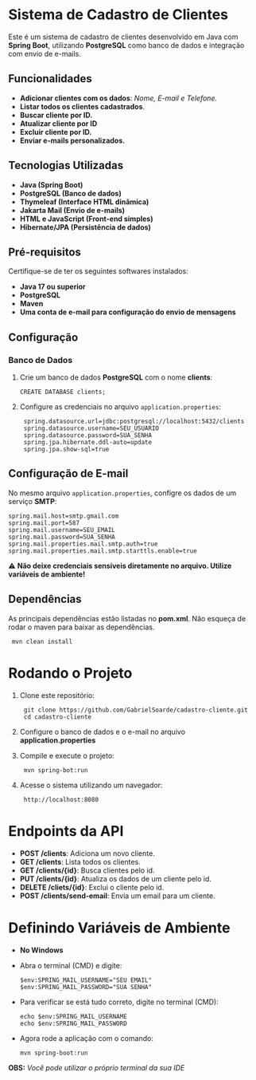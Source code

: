 # Sistema de Cadastro de Clientes

Este é um sistema de cadastro de clientes desenvolvido em Java com **Spring Boot**, utilizando **PostgreSQL** como banco de dados e integração com envio de e-mails.

## Funcionalidades

- **Adicionar clientes com os dados**: *Nome, E-mail e Telefone.*
- **Listar todos os clientes cadastrados**.
- **Buscar cliente por ID.**
- **Atualizar cliente por ID**
- **Excluir cliente por ID.**
- **Enviar e-mails personalizados.**

## Tecnologias Utilizadas

- **Java (Spring Boot)**
- **PostgreSQL (Banco de dados)**
- **Thymeleaf (Interface HTML dinâmica)**
- **Jakarta Mail (Envio de e-mails)**
- **HTML e JavaScript (Front-end simples)**
- **Hibernate/JPA (Persistência de dados)**
  
## Pré-requisitos
Certifique-se de ter os seguintes softwares instalados:

- **Java 17 ou superior**
- **PostgreSQL**
- **Maven**
- **Uma conta de e-mail para configuração do envio de mensagens**
  
## Configuração
### Banco de Dados
1. Crie um banco de dados **PostgreSQL** com o nome **clients**:
   
       CREATE DATABASE clients;

2. Configure as credenciais no arquivo `application.properties`:

        spring.datasource.url=jdbc:postgresql://localhost:5432/clients
        spring.datasource.username=SEU_USUARIO
        spring.datasource.password=SUA_SENHA
        spring.jpa.hibernate.ddl-auto=update
        spring.jpa.show-sql=true

## Configuração de E-mail
No mesmo arquivo `application.properties`, configre os dados de um serviço **SMTP**:

    spring.mail.host=smtp.gmail.com
    spring.mail.port=587
    spring.mail.username=SEU_EMAIL
    spring.mail.password=SUA_SENHA
    spring.mail.properties.mail.smtp.auth=true
    spring.mail.properties.mail.smtp.starttls.enable=true
    
⚠️ **Não deixe credenciais sensíveis diretamente no arquivo. Utilize variáveis de ambiente!**

## Dependências
As principais dependências estão listadas no **pom.xml**. Não esqueça de rodar o maven para baixar as dependências.

     mvn clean install

# Rodando o Projeto

1. Clone este repositório:
 
        git clone https://github.com/GabrielSoarde/cadastro-cliente.git
        cd cadastro-cliente
2. Configure o banco de dados e o e-mail no arquivo **application.properties**
3. Compile e execute o projeto:
   
        mvn spring-bot:run
4. Acesse o sistema utilizando um navegador:

        http://localhost:8080
   
# Endpoints da API

- **POST /clients**: Adiciona um novo cliente.
- **GET /clients**: Lista todos os clientes.
- **GET /clients/{id}**: Busca clientes pelo id.
- **PUT /clients/{id}**: Atualiza os dados de um cliente pelo id.
- **DELETE /cliets/{id}**: Exclui o cliente pelo id.
- **POST /clients/send-email**: Envia um email para um cliente.


# Definindo Variáveis de Ambiente

- **No Windows**
- Abra o terminal (CMD) e digite:

      $env:SPRING_MAIL_USERNAME="SEU EMAIL"
      $env:SPRING_MAIL_PASSWORD="SUA SENHA"
  
- Para verificar se está tudo correto, digite no terminal (CMD):

      echo $env:SPRING_MAIL_USERNAME
      echo $env:SPRING_MAIL_PASSWORD

- Agora rode a aplicação com o comando:

      mvn spring-boot:run

**OBS:** *Você pode utilizar o próprio terminal da sua IDE*
